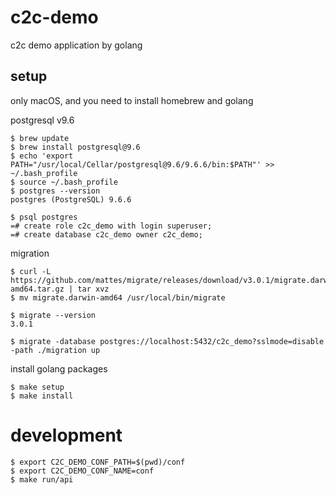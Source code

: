 # c2c-demo

c2c demo application by golang

## setup
only macOS, and you need to install homebrew and golang

postgresql v9.6
```
$ brew update
$ brew install postgresql@9.6
$ echo 'export PATH="/usr/local/Cellar/postgresql@9.6/9.6.6/bin:$PATH"' >> ~/.bash_profile
$ source ~/.bash_profile
$ postgres --version
postgres (PostgreSQL) 9.6.6

$ psql postgres
=# create role c2c_demo with login superuser;
=# create database c2c_demo owner c2c_demo;
```

migration
```
$ curl -L https://github.com/mattes/migrate/releases/download/v3.0.1/migrate.darwin-amd64.tar.gz | tar xvz
$ mv migrate.darwin-amd64 /usr/local/bin/migrate

$ migrate --version
3.0.1

$ migrate -database postgres://localhost:5432/c2c_demo?sslmode=disable -path ./migration up
```

install golang packages
```
$ make setup
$ make install
```

# development

```
$ export C2C_DEMO_CONF_PATH=$(pwd)/conf
$ export C2C_DEMO_CONF_NAME=conf
$ make run/api
```
